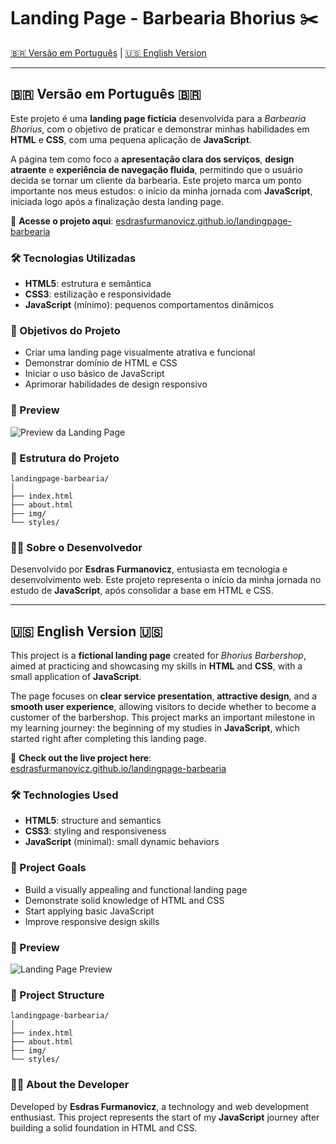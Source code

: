 # Landing Page - Barbearia Bhorius ✂️

[🇧🇷 Versão em Português](#versão-em-português-) | [🇺🇸 English Version](#english-version-)

---

## 🇧🇷 Versão em Português 🇧🇷

Este projeto é uma **landing page fictícia** desenvolvida para a *Barbearia Bhorius*, com o objetivo de praticar e demonstrar minhas habilidades em **HTML** e **CSS**, com uma pequena aplicação de **JavaScript**.

A página tem como foco a **apresentação clara dos serviços**, **design atraente** e **experiência de navegação fluida**, permitindo que o usuário decida se tornar um cliente da barbearia. Este projeto marca um ponto importante nos meus estudos: o início da minha jornada com **JavaScript**, iniciada logo após a finalização desta landing page.

🔗 **Acesse o projeto aqui**: [esdrasfurmanovicz.github.io/landingpage-barbearia](https://esdrasfurmanovicz.github.io/landingpage-barbearia/index.html)

### 🛠 Tecnologias Utilizadas

- **HTML5**: estrutura e semântica  
- **CSS3**: estilização e responsividade  
- **JavaScript** (mínimo): pequenos comportamentos dinâmicos

### 🎯 Objetivos do Projeto

- Criar uma landing page visualmente atrativa e funcional  
- Demonstrar domínio de HTML e CSS  
- Iniciar o uso básico de JavaScript  
- Aprimorar habilidades de design responsivo

### 📸 Preview

![Preview da Landing Page](https://github.com/user-attachments/assets/20aee5df-542f-4acf-9342-226a0dc1a798)

### 📁 Estrutura do Projeto

```text
landingpage-barbearia/
│
├── index.html
├── about.html
├── img/
└── styles/
````


### 👨‍💻 Sobre o Desenvolvedor

Desenvolvido por **Esdras Furmanovicz**, entusiasta em tecnologia e desenvolvimento web. Este projeto representa o início da minha jornada no estudo de **JavaScript**, após consolidar a base em HTML e CSS.

---

## 🇺🇸 English Version 🇺🇸

This project is a **fictional landing page** created for *Bhorius Barbershop*, aimed at practicing and showcasing my skills in **HTML** and **CSS**, with a small application of **JavaScript**.

The page focuses on **clear service presentation**, **attractive design**, and a **smooth user experience**, allowing visitors to decide whether to become a customer of the barbershop. This project marks an important milestone in my learning journey: the beginning of my studies in **JavaScript**, which started right after completing this landing page.

🔗 **Check out the live project here**: [esdrasfurmanovicz.github.io/landingpage-barbearia](https://esdrasfurmanovicz.github.io/landingpage-barbearia/index.html)

### 🛠 Technologies Used

- **HTML5**: structure and semantics  
- **CSS3**: styling and responsiveness  
- **JavaScript** (minimal): small dynamic behaviors

### 🎯 Project Goals

- Build a visually appealing and functional landing page  
- Demonstrate solid knowledge of HTML and CSS  
- Start applying basic JavaScript  
- Improve responsive design skills

### 📸 Preview

![Landing Page Preview](https://github.com/user-attachments/assets/20aee5df-542f-4acf-9342-226a0dc1a798)

### 📁 Project Structure

```text
landingpage-barbearia/
│
├── index.html
├── about.html
├── img/
└── styles/
````


### 👨‍💻 About the Developer

Developed by **Esdras Furmanovicz**, a technology and web development enthusiast. This project represents the start of my **JavaScript** journey after building a solid foundation in HTML and CSS.

